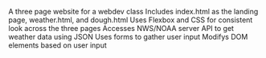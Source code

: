 A three page website for a webdev class
Includes index.html as the landing page, weather.html, and dough.html
Uses Flexbox and CSS for consistent look across the three pages
Accesses NWS/NOAA server API to get weather data using JSON
Uses forms to gather user input
Modifys DOM elements based on user input

